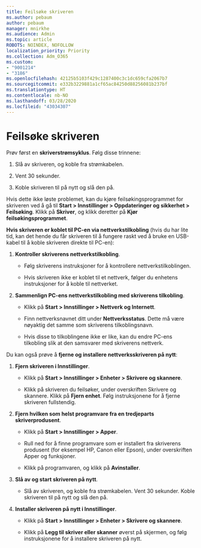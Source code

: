 ```yaml
---
title: Feilsøke skriveren
ms.author: pebaum
author: pebaum
manager: mnirkhe
ms.audience: Admin
ms.topic: article
ROBOTS: NOINDEX, NOFOLLOW
localization_priority: Priority
ms.collection: Adm_O365
ms.custom:
- "9001214"
- "3186"
ms.openlocfilehash: 42125b5103f429c1287400c3c1dc659cfa2067b7
ms.sourcegitcommit: e332b3229881a1cf65ac84250d88256081b237bf
ms.translationtype: HT
ms.contentlocale: nb-NO
ms.lasthandoff: 03/28/2020
ms.locfileid: "43034307"
---
```

# <a name="troubleshoot-your-printer"></a>Feilsøke skriveren

Prøv først en **skriverstrømsyklus**. Følg disse trinnene:

1. Slå av skriveren, og koble fra strømkabelen.

2. Vent 30 sekunder.

3. Koble skriveren til på nytt og slå den på.

Hvis dette ikke løste problemet, kan du kjøre feilsøkingsprogrammet for skriveren ved å gå til **Start > Innstillinger > Oppdateringer og sikkerhet > Feilsøking**. Klikk på **Skriver**, og klikk deretter på **Kjør feilsøkingsprogrammet**.

**Hvis skriveren er koblet til PC-en via nettverkstilkobling** (hvis du har lite tid, kan det hende du får skriveren til å fungere raskt ved å bruke en USB-kabel til å koble skriveren direkte til PC-en):

1. **Kontroller skriverens nettverkstilkobling**.
    
    - Følg skriverens instruksjoner for å kontrollere nettverkstilkoblingen.

    - Hvis skriveren ikke er koblet til et nettverk, følger du enhetens instruksjoner for å koble til nettverket.

2. **Sammenlign PC-ens nettverkstilkobling med skriverens tilkobling**.

    - Klikk på **Start > Innstillinger > Nettverk og Internett**.

    - Finn nettverksnavnet ditt under **Nettverksstatus**. Dette må være nøyaktig det samme som skriverens tilkoblingsnavn.

    - Hvis disse to tilkoblingene ikke er like, kan du endre PC-ens tilkobling slik at den samsvarer med skriverens nettverk.

Du kan også prøve å **fjerne og installere nettverksskriveren på nytt**:

1. **Fjern skriveren i Innstillinger**.

    - Klikk på **Start > Innstillinger > Enheter > Skrivere og skannere**.

    - Klikk på skriveren du feilsøker, under overskriften Skrivere og skannere. Klikk på **Fjern enhet**. Følg instruksjonene for å fjerne skriveren fullstendig.

2. **Fjern hvilken som helst programvare fra en tredjeparts skriverprodusent**.

    - Klikk på **Start > Innstillinger > Apper**.

    - Rull ned for å finne programvare som er installert fra skriverens produsent (for eksempel HP, Canon eller Epson), under overskriften Apper og funksjoner.

    - Klikk på programvaren, og klikk på **Avinstaller**.

3. **Slå av og start skriveren på nytt**.

    - Slå av skriveren, og koble fra strømkabelen. Vent 30 sekunder. Koble skriveren til på nytt og slå den på.

4. **Installer skriveren på nytt i Innstillinger**.

    - Klikk på **Start > Innstillinger > Enheter > Skrivere og skannere**.
 
    - Klikk på **Legg til skriver eller skanner** øverst på skjermen, og følg instruksjonene for å installere skriveren på nytt.
